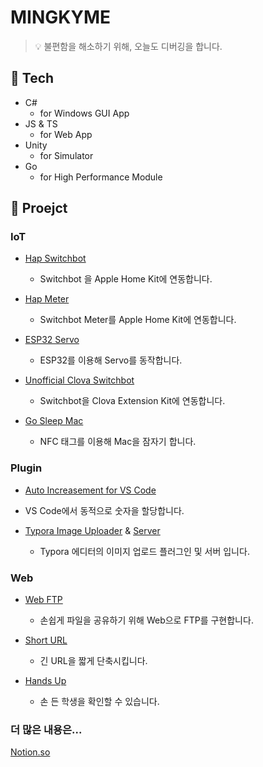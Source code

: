 # MINGKYME

> 💡 불편함을 해소하기 위해, 오늘도 디버깅을 합니다.



## 🔧 Tech
- C#
    - for Windows GUI App
- JS & TS
    - for Web App
- Unity 
    - for Simulator
- Go
    - for High Performance Module



## 🎥 Proejct

### IoT

- [Hap Switchbot](https://github.com/mingkyme/hap-switchbot)
  - Switchbot 을 Apple Home Kit에 연동합니다.

- [Hap Meter](https://github.com/mingkyme/hap-meter)
  - Switchbot Meter를 Apple Home Kit에 연동합니다.

- [ESP32 Servo](https://github.com/mingkyme/ESP32-Servo)
  - ESP32를 이용해 Servo를 동작합니다.

- [Unofficial Clova Switchbot](https://github.com/mingkyme/unofficial-clova-switchbot)
  - Switchbot을 Clova Extension Kit에 연동합니다.

- [Go Sleep Mac](https://github.com/mingkyme/Go-Sleep-Mac)
  - NFC 태그를 이용해 Mac을 잠자기 합니다.


### Plugin

-  [Auto Increasement for VS Code](https://github.com/mingkyme/AutoIncreasement-VSCode)
  - VS Code에서 동적으로 숫자을 할당합니다.

- [Typora Image Uploader](https://github.com/mingkyme/golang-image-uploader) & [Server](https://github.com/mingkyme/golang-image-uploader-server)
  - Typora 에디터의 이미지 업로드 플러그인 및 서버 입니다.

### Web

- [Web FTP](https://github.com/mingkyme/webFTP)
  - 손쉽게 파일을 공유하기 위해 Web으로 FTP를 구현합니다.

- [Short URL](https://github.com/mingkyme/Short-URL)
  - 긴 URL을 짧게 단축시킵니다.

- [Hands Up](https://github.com/mingkyme/Hands-Up)
  - 손 든 학생을 확인할 수 있습니다.


### 더 많은 내용은...
[Notion.so](https://www.notion.so/mingkyme/Mingky-1c35fdc64e0e408b8c947048d01fa59e)
